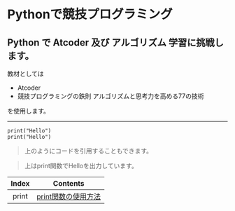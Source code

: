 #  Pythonで競技プログラミング
## **Python** で **Atcoder** 及び **アルゴリズム** 学習に挑戦します。

教材としては
* Atcoder
* 競技プログラミングの鉄則 アルゴリズムと思考力を高める77の技術

を使用します。

----


```
print("Hello")
print("Hello")
```

>上のようにコードを引用することもできます。

>上はprint関数でHelloを出力しています。

| Index | Contents |
| :---:  | :---: |
|   print   | [print関数の使用方法](https://github.com/Tohru-246ra/kyopuro_python/tree/main/print.py)|

